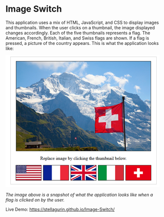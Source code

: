 # Image Switch

This application uses a mix of HTML, JavaScript, and CSS to display images and thumbnails. When the
user clicks on a thumbnail, the image displayed changes accordingly. Each of the five thumbnails
represents a flag. The American, French, British, Italian, and Swiss flags are shown. If a flag is
pressed, a picture of the country appears. This is what the application looks like:

![Screenshot](images/screenshot.png)

*The image above is a snapshot of what the application looks like when a flag is clicked on by the user.*

Live Demo: https://stellagurin.github.io/Image-Switch/
